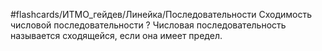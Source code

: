 #flashcards/ИТМО_гейдев/Линейка/Последовательности
Сходимость числовой последовательности
?
Числовая последовательность называется сходящейся, если она имеет предел.
